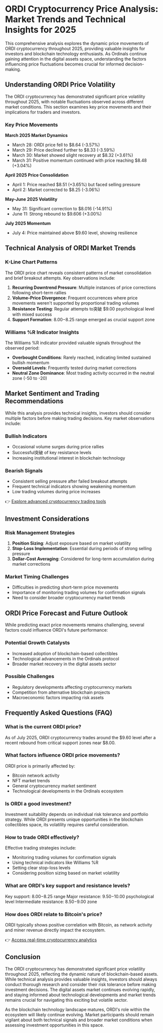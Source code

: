 # ORDI Cryptocurrency Price Analysis: Market Trends and Technical Insights for 2025

This comprehensive analysis explores the dynamic price movements of ORDI cryptocurrency throughout 2025, providing valuable insights for investors and blockchain technology enthusiasts. As Ordinals continue gaining attention in the digital assets space, understanding the factors influencing price fluctuations becomes crucial for informed decision-making.

## Understanding ORDI Price Volatility

The ORDI cryptocurrency has demonstrated significant price volatility throughout 2025, with notable fluctuations observed across different market conditions. This section examines key price movements and their implications for traders and investors.

### Key Price Movements

**March 2025 Market Dynamics**
- March 28: ORDI price fell to $8.64 (-3.57%)
- March 29: Price declined further to $8.33 (-3.59%)
- March 30: Market showed slight recovery at $8.32 (+3.61%)
- March 31: Positive momentum continued with price reaching $8.48 (+3.04%)

**April 2025 Price Consolidation**
- April 1: Price reached $8.51 (+3.65%) but faced selling pressure
- April 2: Market corrected to $8.25 (-3.06%)

**May-June 2025 Volatility**
- May 31: Significant correction to $8.016 (-14.91%)
- June 11: Strong rebound to $9.606 (+3.00%)

**July 2025 Momentum**
- July 4: Price maintained above $9.60 level, showing resilience

## Technical Analysis of ORDI Market Trends

### K-Line Chart Patterns

The ORDI price chart reveals consistent patterns of market consolidation and brief breakout attempts. Key observations include:

1. **Recurring Downtrend Pressure**: Multiple instances of price corrections following short-term rallies
2. **Volume-Price Divergence**: Frequent occurrences where price movements weren't supported by proportional trading volumes
3. **Resistance Testing**: Regular attempts to突破 $9.00 psychological level with mixed success
4. **Support Formation**: $8.00-$8.25 range emerged as crucial support zone

### Williams %R Indicator Insights

The Williams %R indicator provided valuable signals throughout the observed period:

- **Overbought Conditions**: Rarely reached, indicating limited sustained bullish momentum
- **Oversold Levels**: Frequently tested during market corrections
- **Neutral Zone Dominance**: Most trading activity occurred in the neutral zone (-50 to -20)

## Market Sentiment and Trading Recommendations

While this analysis provides technical insights, investors should consider multiple factors before making trading decisions. Key market observations include:

### Bullish Indicators
- Occasional volume surges during price rallies
- Successful突破 of key resistance levels
- Increasing institutional interest in blockchain technology

### Bearish Signals
- Consistent selling pressure after failed breakout attempts
- Frequent technical indicators showing weakening momentum
- Low trading volumes during price increases

👉 [Explore advanced cryptocurrency trading tools](https://bit.ly/okx-bonus)

## Investment Considerations

### Risk Management Strategies
1. **Position Sizing**: Adjust exposure based on market volatility
2. **Stop-Loss Implementation**: Essential during periods of strong selling pressure
3. **Dollar-Cost Averaging**: Considered for long-term accumulation during market corrections

### Market Timing Challenges
- Difficulties in predicting short-term price movements
- Importance of monitoring trading volumes for confirmation signals
- Need to consider broader cryptocurrency market trends

## ORDI Price Forecast and Future Outlook

While predicting exact price movements remains challenging, several factors could influence ORDI's future performance:

### Potential Growth Catalysts
- Increased adoption of blockchain-based collectibles
- Technological advancements in the Ordinals protocol
- Broader market recovery in the digital assets sector

### Possible Challenges
- Regulatory developments affecting cryptocurrency markets
- Competition from alternative blockchain projects
- Macroeconomic factors impacting risk assets

## Frequently Asked Questions (FAQ)

### What is the current ORDI price?
As of July 2025, ORDI cryptocurrency trades around the $9.60 level after a recent rebound from critical support zones near $8.00.

### What factors influence ORDI price movements?
ORDI price is primarily affected by:
- Bitcoin network activity
- NFT market trends
- General cryptocurrency market sentiment
- Technological developments in the Ordinals ecosystem

### Is ORDI a good investment?
Investment suitability depends on individual risk tolerance and portfolio strategy. While ORDI presents unique opportunities in the blockchain collectibles space, its volatility requires careful consideration.

### How to trade ORDI effectively?
Effective trading strategies include:
- Monitoring trading volumes for confirmation signals
- Using technical indicators like Williams %R
- Setting clear stop-loss levels
- Considering position sizing based on market volatility

### What are ORDI's key support and resistance levels?
Key support: $8.00-$8.25 range
Major resistance: $9.50-$10.00 psychological level
Intermediate resistance: $8.50-$9.00 zone

### How does ORDI relate to Bitcoin's price?
ORDI typically shows positive correlation with Bitcoin, as network activity and miner revenue directly impact the ecosystem.

👉 [Access real-time cryptocurrency analytics](https://bit.ly/okx-bonus)

## Conclusion

The ORDI cryptocurrency has demonstrated significant price volatility throughout 2025, reflecting the dynamic nature of blockchain-based assets. While technical analysis provides valuable insights, investors should always conduct thorough research and consider their risk tolerance before making investment decisions. The digital assets market continues evolving rapidly, and staying informed about technological developments and market trends remains crucial for navigating this exciting but volatile sector.

As the blockchain technology landscape matures, ORDI's role within the ecosystem will likely continue evolving. Market participants should remain vigilant about both technical signals and broader market conditions when assessing investment opportunities in this space.